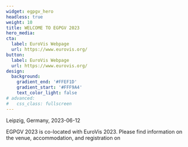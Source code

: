 ```yaml
---
widget: egpgv_hero
headless: true
weight: 10
title: WELCOME TO EGPGV 2023
hero_media:
cta:
  label: EuroVis Webpage
  url: https://www.eurovis.org/
button:
  label: EuroVis Webpage
  url: https://www.eurovis.org/
design:
  background:
    gradient_end: '#FFEF1D'
    gradient_start: '#FFF9A4'
    text_color_light: false
# advanced:
#   css_class: fullscreen
---
```


Leipzig, Germany, 2023-06-12

EGPGV 2023 is co-located with EuroVis 2023.
Please find information on the venue, accommodation, and registration on

<!--Custom spacing-->
<!-- <div class="mb-3"></div> -->
<!--GitHub Button JS-->
<!-- <script async defer src="https://buttons.github.io/buttons.js"></script> -->
